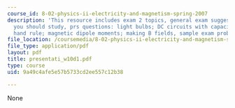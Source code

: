 ```yaml
---
course_id: 8-02-physics-ii-electricity-and-magnetism-spring-2007
description: 'This resource includes exam 2 topics, general exam suggestions, what
  you should study, prs questions: light bulbs; DC circuits with capacitors; right
  hand rule; magnetic dipole moments; making B fields, sample exam problems and solutions.'
file_location: /coursemedia/8-02-physics-ii-electricity-and-magnetism-spring-2007/9a49c4afe5e57b5733cd2ee557c12b38_presentati_w10d1.pdf
file_type: application/pdf
layout: pdf
title: presentati_w10d1.pdf
type: course
uid: 9a49c4afe5e57b5733cd2ee557c12b38

---
```

None